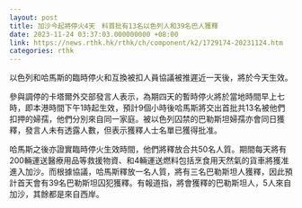 ```yaml
---
layout: post
title: 加沙今起將停火4天　料首批有13名以色列人和39名巴人獲釋
date: 2023-11-24 03:37:03.000000000 +08:00
link: https://news.rthk.hk/rthk/ch/component/k2/1729174-20231124.htm
categories: rthk
---
```


以色列和哈馬斯的臨時停火和互換被扣人員協議被推遲近一天後，將於今天生效。

參與調停的卡塔爾外交部發言人表示，為期四天的暫時停火將於當地時間早上七時，即本港時間下午1時起生效，預計9個小時後哈馬斯將交出首批共13名被他們扣押的婦孺，他們分別來自同一家庭。被以色列囚禁的巴勒斯坦婦孺亦會同日獲釋，發言人未有透露人數，但表示獲釋人士名單已獲得批准。

哈馬斯之後亦證實臨時停火生效時間，他們將釋放合共50名人質。期間每天將有200輛運送醫療用品等救援物資、和4輛運送燃料包括烹食用天然氣的貨車將獲准進入加沙。而根據協議，哈馬斯釋放一名人質，將有三名巴勒斯坦人獲釋，因此預計首天會有39名巴勒斯坦囚犯獲釋。有報道指，將會獲釋的巴勒斯坦人，5人來自加沙，其餘都是來自西岸。
